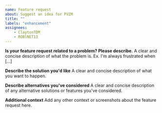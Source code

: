 ```yaml
---
name: Feature request
about: Suggest an idea for PVZM
title: ""
labels: "enhancement"
assignees:
    - ClaytonTDM
    - ROBlNET13
---
```


**Is your feature request related to a problem? Please describe.**
A clear and concise description of what the problem is. Ex. I'm always frustrated when [...]

**Describe the solution you'd like**
A clear and concise description of what you want to happen.

**Describe alternatives you've considered**
A clear and concise description of any alternative solutions or features you've considered.

**Additional context**
Add any other context or screenshots about the feature request here.
